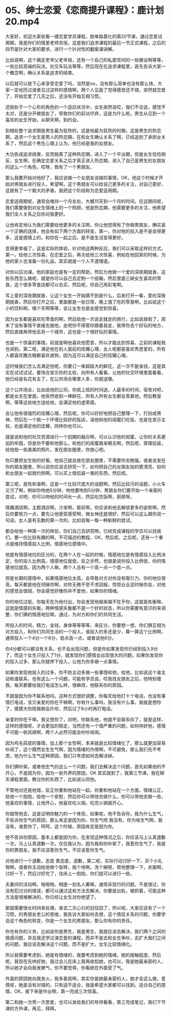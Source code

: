 # 05、绅士恋爱《恋商提升课程》：鹿计划20.mp4

大家好，欢迎大家收看一键恋爱学员课程，脱单路基化的第20节课，通过恋爱试用期，我是你们的情爱老师苏恒，这是我们追求课程的最后一节正式课程，之后的四节是针对大家的要求，进行一个针对性的翻案课讲解。

比如说啊，这个搞定老爷父老爷母，还有一个自己的私密空间的一些建设啊等等，一些比较高端的玩法，社交车玩法等等，然后现在在追求课程里，首先告诉大家一个概念啊，确认关系是追求的结束。

以后就可以放下心来享受恋爱了吗，当然是no，没有那么简单也没有那么快，大家一定经历过或者见过这样的感情啊，两个人见面了觉得感觉还不错，突然就恋爱了，开始恋爱了几天之后，还没有开始互相习惯。

还刚处于一个心形的角色的一个适应状况中，女生突然说哎，我们不合适，感觉不太对，还是分开做朋友了，导致你们的前功尽弃，这是为什么呢，男生从见到一个喜欢的女生开始，从聊天啊，到约会。

到相处整个追求期是男生最为狂热的，这是他最为狂热的时期，这是男生的热恋期，追求一个女生是男人的热恋期，在和女生确认关系了啊，已经追到了承担女关系了，然后这个男生心理上认为，他已经是我的女朋友。

大功告成追求结束，反而脱离了这种热恋期，进入了一个平淡期，但是女生恰恰相反，女生啊，在确定恋爱关系之后才真正进入热恋期，进入了自己是男生的女朋友的这么一个角色，哎呀，我有了一个男朋友。

那么我要开始对他好了，我应该做一个女朋友该做的事情，OK，他这个时候才开始对男朋友进行投入，希望啊，这个男朋友可以给自己更多的关注，对自己更好，这就有了一个极大的矛盾，我把这个阶段称为恋爱适用期。

恋爱适用期呢，通常会维持一个月左右，大概15天到一个月的时间，在这期间呢，我们需要做到对女生情绪上的一个照顾，他是热恋期，他需要更多的关注，他希望我们全人关系之后你对我更好。

让他肯定地认为我们需要给他更多的关注啊，你让他觉得有了你做男朋友，确实是一个正确的选择，他会有如下两个方面的转变，第一，你对他的投入是不是变得更多，这是感情上的，和你在一起之后，是不是生活变得更好。

变得更幸福了，这是实际的体验，针对他这两种反应，我们可以采取这样的方式，第一，给他三次惊喜，在恋爱之后，再次给他三次惊喜，例如在他回家的时候，为他的家人也准备一份礼品，其实就是一个人不道理道。

对你以后功课，他的家庭也是有一定的帮助，然后为他做一个爱的深夜期就香，这些东西怎么做呢，就是你可以自己去定制一个纸箱，然后里面三碗女生喜欢的零食，这个很多零食店都可以去买，然后呢，你自己用彩笔啊。

写上爱的深夜期就香，让这个女生一开始猜不到是什么，后来打开一看，爱的深夜期就香，然后你打开之后，里面都是一些日常，晚上饿了吃的零食啊，比如说这个小的饮料啊，唱个天啊等等，会让女生也是会感觉到惊喜。

因为女生都是喜欢吃零食的啊，然后给他一次说走就走的旅行，比如说放假了，周末了没有事情干直接去接他，走吧你不用管你跟着我走，我带你去个好玩的地方，然后直接再带他去另一个城市，这也是一个很好玩的事情。

也是一个惊喜的事情，前提是啊他喜欢他愿意，所以才能达到惊喜，之前的课程我也讲到，第二呢，满足他在别人面前的炫耀心理，女人呢都是喜欢秀恩爱的，所有人都喜欢撒古粮都喜欢虐狗，因为这可以满足自己的炫耀心理。

这时候我们怎么去满足他呢，你要订一束超级大的鲜花，这一次不能省钱，这是其实在试试试试，要场合宣示你的主权，向所有人看看，让他的社交环境里面看看，他已经是名花有主了，在公共场合哪里人多，你就送哪。

这个公共场合，比如说他的公司，你挑上班的时间送，人最多的时间，宿舍对吧，都是女生在里面，他突然收到一捧鲜花，所有人所有女生都会羡慕他，然后教室啊，等等这些地方送给他，会满足他的虚荣感。

会让他有很强烈的炫耀心理，然后呢，你可以好好地把自己整理一下，打扮成男神，然后在一个挑一个环境比较好的饭店，请他和他的闺蜜们吃饭，也是在宣示主权，也是满足他的炫耀，同样你也可以。

就是说和他的社交资源进行一个初期的融合啊，可以认识他的闺蜜，让你的关系更加的牢固，但是你不要和他那么，和他们的闺蜜眉来眼去啊，然后呢，穿情侣装，给他拍一些美美的照片，发在朋友圈里，你放心吧。

你只要把女生拍的好看，他自己就会放在朋友圈里，不需要你去勉强，或者说发在你的朋友圈里，所以说你应该去研究一下，如何把自己的女朋友拍的更漂亮，如何和女朋友一起居约狗啊，可以买上情侣装一类的东西，然后呢。

第三呢，是性和谐啊，这是一个比较尺度大的话题啊，然后比较污的话题，小火车又污了啊，例如你吻他5分钟，吻他要吻到5分钟，男朋友你们要开始一个亲密的尝试，对吧，你可以吻他的时间长一点，然后吃完饭啊，厨房呀。

情趣酒店啊，主题酒店啊，沙发啊，窗前啊，你应该和他去解锁更多的姿势啊，然后你要努力一点，要先让他感受感受啊，做女神还是很好，然后可以这么跟你说一句话，女人是有无数的第一次的，比如说每一每一种新鲜的尝试。

都会给他一种第一次的体验，你们自己去研究啊，已经完成课程的学员可以找我们，要一份比较有趣的啊，不可描述的教程，OK，然后呢，之后呢，还有一个重点是维持情感投入比例，情感地位感情中。

他是有情感地位的区分的，在两个人在一起的时候，情感地位是有情感投入比例决定，你的投入比例高，情感地位就低，反之亦然，也就是说你投入比例低，你的情感地位就高，因为两个人嘛，两个人总有一个高一点一个低一点。

但是长期的感情中，如果情感地位太高，会导致对方对你没有吸引力，你的地位很高，每天都是他在伺候你啊，对你无微不至不求回报，惊惊业业这时候你会，对他的感觉会很弱，你会感觉好像你并不爱他，如果你的情绪。

你的地位过低，你每天在为他付出，你会发现他越来越不在乎你，这就是失衡嘛，这就是情感的失衡，两种情感失衡都不是一个好的状态，所以你需要有意识的来调整，你们俩的情感地位啊，通过，为对方和你们的共同生活。

所投入的时间，精力，金钱，身体等等等等，来区分，你要想一想，你们俩互相为对方投入，和你们共同生活的一个投入，谁投入的多还是少，算一算这个比例啊，通常投入一个4分一个6分，低点高一点，或者说他6分。

你4分都可以都没有关系，也不会出现问题，但是你如果发现你已经到投入9分了，而这个女生只投入了1分，就发现你们感情会出现很大的问题，如果你发现你的投入过多，那么你就停下投入，让他为你多做一点事情。

如果你发现他投入的过多，你不妨主动多做一些事情和他，给他，比如说这个谁主动和谁联系，也有这么一个问题，可能有学员说，哎我找女朋友之后，他特别缠我，每天都要给我打电话怎么样，很麻烦，他联系你的原因。

不就是因为你不联系他吗，这种方式很好调整，你每天给他打十个电话，也没有事情打电话，宝贝亲爱的你在干嘛啊，你有什么事吗，我没有什么事，我就是想你了，摸摸大你陪我聊会片呗，然后过了8小时再打电话。

亲爱的你在干嘛，我又想你了，对吧，你联系他，他就不会联系你了，就是这样，这样的感情呢，才会更加的稳定，当然还有一个很严重的问题，如何哄好他，感情不可能一帆风顺啊，两个人必然可能会吵吵闹闹。

因为鸡毛蒜皮的事情，加上那个女性啊，本来就是比较情绪化了，那么就更加容易吵闹了，这个既然女生生气啊，因为情绪的作用啊，不可避免，那么我们先不考虑，他为什么生气这种原因，我们只考虑如何去解决掉。

你们俩吵架，或者他生气的这么一个问题，我们去解决这个问题，首先如果他的不开心，不是因为你，因为一些外界的原因，OK 其实就到了，我第三节课，我在聊天课程里面，教过你的东西了，比如说认同他。

不管他对还是他错，反正你要和他站在一起，你要和他站在一个方面，情绪公正，给他一个抱抱，给他一个安慰，然后你可以带他去做什么，你可以带他去做一些，他喜欢的事情，让他开心，他喜欢吃火锅，吃完火锅就开心。

你就带他去，这是证明你魅力的一个体现，如果呢，他不告诉你，我为什么生气，不告诉你生气的原因，那么肯定是因为你，你生气吧 我没有，你为啥生气啊，我没有，谁惹你了，呵呵，这个时候，原因肯定是因为你。

他不告诉你原因，基本上都是因为你，在发现这种情况之后，你应该马上认真道歉一次，马上认真道歉一次，仅仅我以为，因为我和你吵架了，我惹你生气了，我是你的男朋友，我不应该惹你生气，不应该惹你生气。

对他进行一个道歉，态度 畏态度，道歉，第二呢，实际行动讨好一下，买个小礼物啊，或者你主动给他做个饭呀，拖个地啊，洗个碗呀，帮他整理一下，衣服啊，讨好一下，然后讨好完了，往床上一抱抱，你们就可以进行一些。

夫妻间的活动啊，啪啪啪，相逢一划名人筹嘛，通常非现行的问题，不是很过，你没有犯过分的错误，都可以通过这些方法去解决，你要是出轨，被抓着，可能这种方法是很难解决的，你已经让女生对你绝望了。

那就需要很长时间来处理，来去二次心引的旧往回了，所以呢，大家应该有了一个习惯，的男朋友老公的思维，我告诉大家如何去想，这个情侣关系的问题，你要学会这个角色的转变，你是一个女生的男朋友，那么你有你的责任。

你也有你的义务，比如说你是男生，我是男生，我就应该去解决，我们两个之间的情感问题，并且我还学过演恋爱的课程，而并不是去和女生争吵，去扩大我们之间的问题，我应该去解决这个问题，而不是扩大，女生比较情绪化。

所以我需要考虑到，她是有情绪的，我要考虑到她的情绪，她的接触程度，然后呢，我现在先哄好她，我过会儿在床上我再收拾她，也可以，我是她最亲密的人，所以她才会向我发脾气，你不要觉得，你看她在外面受了气。

外面的原因她向我发火，我多委屈啊，其实你是她最亲密的人，她才会这么做，爱情呢，她是没有对错的，只有适不适合，我是希望大家都可以找到，适合自己的感情，OK，接下来是作业啊，第一完成三次惊喜。

第二和她一次秀一次恩爱，也可以发给我们的导师看看，第三完成笔记，我们下节课的方外课，再见，拜拜。